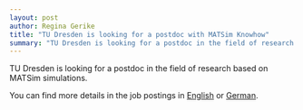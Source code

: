 ```yaml
---
layout: post
author: Regina Gerike
title: "TU Dresden is looking for a postdoc with MATSim Knowhow"
summary: "TU Dresden is looking for a postdoc in the field of research based on MATSim simulations."
---
```


TU Dresden is looking for a postdoc in the field of research based on MATSim simulations.
 
You can find more details in the job postings in [English](https://tu-dresden.de/vacancy/11367) or [German](https://tu-dresden.de/stellenausschreibung/11367).
